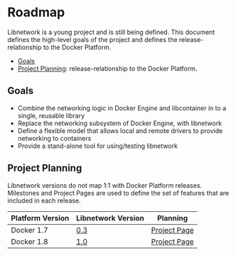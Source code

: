 # Roadmap

Libnetwork is a young project and is still being defined.
This document defines the high-level goals of the project and defines the release-relationship to the Docker Platform.

* [Goals](#goals)
* [Project Planning](#project-planning): release-relationship to the Docker Platform.

## Goals

- Combine the networking logic in Docker Engine and libcontainer in to a single, reusable library
- Replace the networking subsystem of Docker Engine, with libnetwork
- Define a flexible model that allows local and remote drivers to provide networking to containers
- Provide a stand-alone tool for using/testing libnetwork

## Project Planning

Libnetwork versions do not map 1:1 with Docker Platform releases.
Milestones and Project Pages are used to define the set of features that are included in each release.

| Platform Version | Libnetwork Version | Planning |
|------------------|--------------------|----------|
| Docker 1.7       | [0.3](https://github.com/docker/libnetwork/milestones/0.3) | [Project Page](https://github.com/docker/libnetwork/wiki/Docker-1.7-Project-Page) |
| Docker 1.8       | [1.0](https://github.com/docker/libnetwork/milestones/1.0) | [Project Page](https://github.com/docker/libnetwork/wiki/Docker-1.8-Project-Page) |
